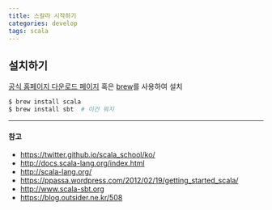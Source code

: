 ```yaml
---
title: 스칼라 시작하기
categories: develop
tags: scala
---
```


<!-- more -->

## 설치하기
[공식 홈페이지 다운로드 페이지](http://scala-lang.org/download/) 혹은 [brew](http://brew.sh)를 사용하여 설치
```sh
$ brew install scala
$ brew install sbt  # 이건 뭐지
```

----
#### 참고
- https://twitter.github.io/scala_school/ko/
- http://docs.scala-lang.org/index.html
- http://scala-lang.org/
- https://ppassa.wordpress.com/2012/02/19/getting_started_scala/
- http://www.scala-sbt.org
- https://blog.outsider.ne.kr/508
